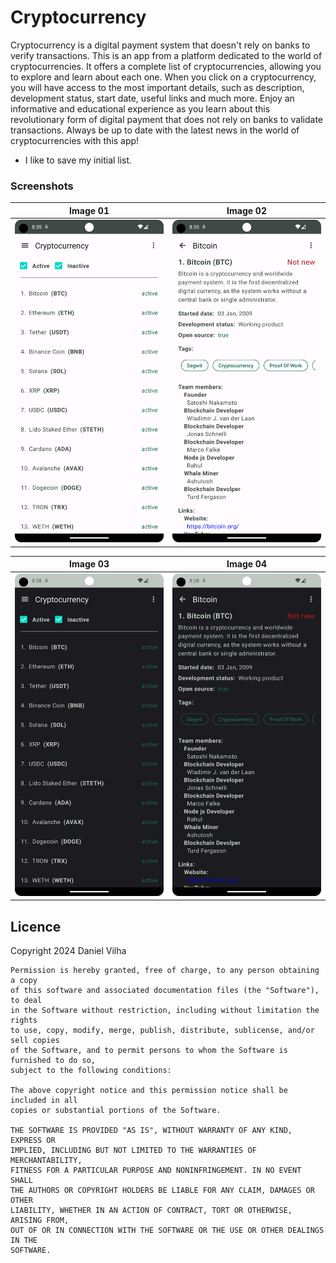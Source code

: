 # Cryptocurrency
Cryptocurrency is a digital payment system that doesn't rely on banks to verify transactions.
This is an app from a platform dedicated to the world of cryptocurrencies. It offers a complete list of cryptocurrencies, allowing you to explore and learn about each one. When you click on a cryptocurrency, you will have access to the most important details, such as description, development status, start date, useful links and much more. Enjoy an informative and educational experience as you learn about this revolutionary form of digital payment that does not rely on banks to validate transactions. Always be up to date with the latest news in the world of cryptocurrencies with this app!

- I like to save my initial list.

### Screenshots
| Image 01                                | Image 02                                |
|-----------------------------------------|-----------------------------------------|
| ![Image 01](/images/Screenshot_101.png) | ![Image 02](/images/Screenshot_102.png) |

| Image 03                                | Image 04                                |
|-----------------------------------------|-----------------------------------------|
| ![Image 03](/images/Screenshot_201.png) | ![Image 04](/images/Screenshot_202.png) |

## Licence
Copyright 2024 Daniel Vilha
```
Permission is hereby granted, free of charge, to any person obtaining a copy
of this software and associated documentation files (the "Software"), to deal
in the Software without restriction, including without limitation the rights
to use, copy, modify, merge, publish, distribute, sublicense, and/or sell copies
of the Software, and to permit persons to whom the Software is furnished to do so,
subject to the following conditions:

The above copyright notice and this permission notice shall be included in all
copies or substantial portions of the Software.

THE SOFTWARE IS PROVIDED "AS IS", WITHOUT WARRANTY OF ANY KIND, EXPRESS OR
IMPLIED, INCLUDING BUT NOT LIMITED TO THE WARRANTIES OF MERCHANTABILITY,
FITNESS FOR A PARTICULAR PURPOSE AND NONINFRINGEMENT. IN NO EVENT SHALL
THE AUTHORS OR COPYRIGHT HOLDERS BE LIABLE FOR ANY CLAIM, DAMAGES OR OTHER
LIABILITY, WHETHER IN AN ACTION OF CONTRACT, TORT OR OTHERWISE, ARISING FROM,
OUT OF OR IN CONNECTION WITH THE SOFTWARE OR THE USE OR OTHER DEALINGS IN THE
SOFTWARE.
```